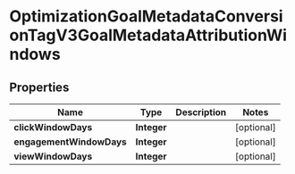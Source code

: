 

# OptimizationGoalMetadataConversionTagV3GoalMetadataAttributionWindows

## Properties

Name | Type | Description | Notes
------------ | ------------- | ------------- | -------------
**clickWindowDays** | **Integer** |  |  [optional]
**engagementWindowDays** | **Integer** |  |  [optional]
**viewWindowDays** | **Integer** |  |  [optional]




